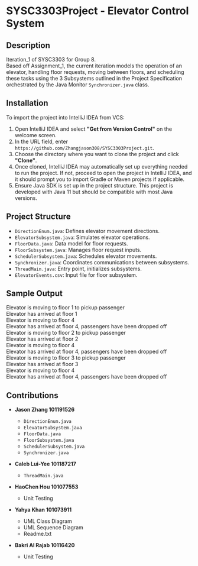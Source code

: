 # SYSC3303Project - Elevator Control System

## Description
Iteration_1 of SYSC3303 for Group 8.  
Based off Assignment_1, the current iteration models the operation of an elevator, handling floor requests, moving between floors, and scheduling these tasks using the 3 Subsystems outlined in the Project Specification orchestrated by the Java Monitor `Synchronizer.java` class.

## Installation
To import the project into IntelliJ IDEA from VCS:

1. Open IntelliJ IDEA and select **"Get from Version Control"** on the welcome screen.
2. In the URL field, enter `https://github.com/Zhangjason308/SYSC3303Project.git`.
3. Choose the directory where you want to clone the project and click **"Clone"**.
4. Once cloned, IntelliJ IDEA may automatically set up everything needed to run the project. If not, proceed to open the project in IntelliJ IDEA, and it should prompt you to import Gradle or Maven projects if applicable.
5. Ensure Java SDK is set up in the project structure. This project is developed with Java 11 but should be compatible with most Java versions.

## Project Structure
- `DirectionEnum.java`: Defines elevator movement directions.
- `ElevatorSubsystem.java`: Simulates elevator operations.
- `FloorData.java`: Data model for floor requests.
- `FloorSubsystem.java`: Manages floor request inputs.
- `SchedulerSubsystem.java`: Schedules elevator movements.
- `Synchronizer.java`: Coordinates communications between subsystems.
- `ThreadMain.java`: Entry point, initializes subsystems.
- `ElevatorEvents.csv`: Input file for floor subsystem.

## Sample Output
Elevator is moving to floor 1 to pickup passenger  
Elevator has arrived at floor 1  
Elevator is moving to floor 4  
Elevator has arrived at floor 4, passengers have been dropped off  
Elevator is moving to floor 2 to pickup passenger  
Elevator has arrived at floor 2  
Elevator is moving to floor 4  
Elevator has arrived at floor 4, passengers have been dropped off  
Elevator is moving to floor 3 to pickup passenger  
Elevator has arrived at floor 3  
Elevator is moving to floor 4  
Elevator has arrived at floor 4, passengers have been dropped off


## Contributions
- **Jason Zhang 101191526**
  - `DirectionEnum.java`
  - `ElevatorSubsystem.java`
  - `FloorData.java`
  - `FloorSubsystem.java`
  - `SchedulerSubsystem.java`
  - `Synchronizer.java`

- **Caleb Lui-Yee 101187217**
  - `ThreadMain.java`

- **HaoChen Hou 101077553**
  - Unit Testing

- **Yahya Khan 101073911**
  - UML Class Diagram
  - UML Sequence Diagram
  - Readme.txt

- **Bakri Al Rajab 10116420**
  - Unit Testing
